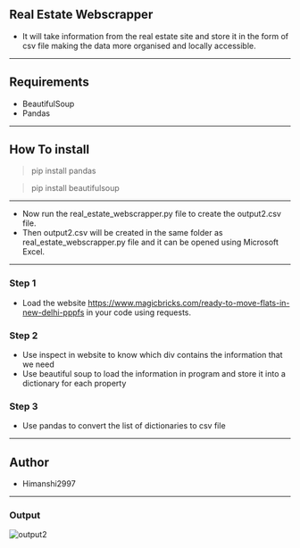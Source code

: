## Real Estate Webscrapper
- It will take information from the real estate site and store it in the form of csv file making the data more organised and locally accessible.

___

## Requirements
- BeautifulSoup
- Pandas
---
## How To install
> pip install pandas

> pip install beautifulsoup
---
- Now run the real_estate_webscrapper.py file to create the output2.csv file.
- Then output2.csv will be created in the same folder as real_estate_webscrapper.py file and it can be opened using Microsoft Excel.
---
### Step 1
- Load the website https://www.magicbricks.com/ready-to-move-flats-in-new-delhi-pppfs in your code using requests.

### Step 2
- Use inspect in website to know which div contains the information that we need
- Use beautiful soup to load the information in program and store it into a dictionary for each property

### Step 3
- Use pandas to convert the list of dictionaries to csv file
---

## Author
- Himanshi2997
---

### Output
![output2](https://user-images.githubusercontent.com/67272318/118381259-b8b71f80-b606-11eb-983d-5d8094d05f06.PNG)
